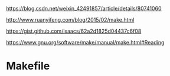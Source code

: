 <!--
 * @Author: your name
 * @Date: 2021-08-11 16:55:39
 * @LastEditTime: 2021-08-11 16:55:51
 * @LastEditors: Please set LastEditors
 * @Description: In User Settings Edit
 * @FilePath: /mygithub/cmake/makefile/learning.md
-->

https://blog.csdn.net/weixin_42491857/article/details/80741060

http://www.ruanyifeng.com/blog/2015/02/make.html

https://gist.github.com/isaacs/62a2d1825d04437c6f08

https://www.gnu.org/software/make/manual/make.html#Reading

# Makefile


